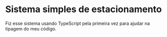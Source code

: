 # Sistema simples de estacionamento

Fiz esse sistema usando TypeScript pela primeira vez para ajudar na tipagem do meu código.
